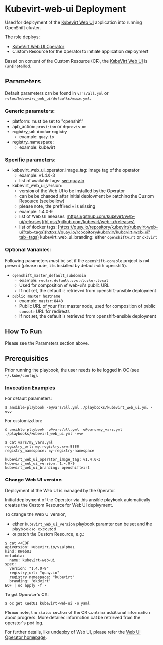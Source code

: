 # Kubevirt-web-ui Deployment
Used for deployment of the [Kubevirt Web UI](https://github.com/kubevirt/web-ui) application into running OpenShift cluster.

The role deploys:
- [KubeVirt Web UI Operator](https://github.com/kubevirt/web-ui-operator)
- Custom Resource for the Operator to initiate application deployment

Based on content of the Custom Resource (CR), the [KubeVirt Web UI](https://github.com/kubevirt/web-ui) is (un)installed.

## Parameters
Default parameters can be found in `vars/all.yml` or `roles/kubevirt_web_ui/defaults/main.yml`.

### Generic parameters:
- platform: must be set to "openshift"
- apb_action: `provision` or `deprovision`
- registry_url: docker registry
  - example: `quay.io`
- registry_namespace: 
  - example: kubevirt

### Specific parameters:
- kubevirt_web_ui_operator_image_tag: image tag of the operator
  - example: v1.4.0-3
  - list of available tags: [see quay.io](https://quay.io/repository/kubevirt/kubevirt-web-ui-operator?tab=tags)
- kubevirt_web_ui_version:
  - version of the Web UI to be installed by the Operator
  - can be be changed after initial deployment by patching the Custom Resource (see bellow)
  - please note, the preffixed `v` is missing
  - example: 1.4.0-9
  - list of Web UI releases: [https://github.com/kubevirt/web-ui/releases](https://github.com/kubevirt/web-ui/releases)
  - list of docker tags: [https://quay.io/repository/kubevirt/kubevirt-web-ui?tab=tags](https://quay.io/repository/kubevirt/kubevirt-web-ui?tab=tags)
kubevirt_web_ui_branding: either `openshiftvirt` or `okdvirt`

### Optional Variables:
Following parameters _must_ be set if the `openshift-console` project is not present (please note, it is installed by default with openshift).

- `openshift_master_default_subdomain`
  - example: `router.default.svc.cluster.local`
  - Used for composition of web-ui's public URL
  - If not set, the default is retrieved from openshift-ansible deployment
- `public_master_hostname`
  - example: `master:8443`
  - Public URL of your first master node, used for composition of public `console` URL for redirects
  - If not set, the default is retrieved from openshift-ansible deployment

## How To Run
Please see the Parameters section above.

## Prerequisities
Prior running the playbook, the user needs to be logged in OC (see `~/.kube/config`).

### Invocation Examples
For default parameters:
```
$ ansible-playbook -e@vars/all.yml ./playbooks/kubevirt_web_ui.yml -vvv
```

For customization:
```
$ ansible-playbook -e@vars/all.yml -e@vars/my_vars.yml ./playbooks/kubevirt_web_ui.yml -vvv

$ cat vars/my_vars.yml
registry_url: my.registry.com:8888
registry_namespace: my-registry-namespace

kubevirt_web_ui_operator_image_tag: v1.4.0-3
kubevirt_web_ui_version: 1.4.0-9
kubevirt_web_ui_branding: openshiftvirt
```

### Change Web UI version
Deployment of the Web UI is managed by the Operator.

Initial deployment of the Operator via this ansible playbook automatically creates the Custom Resource for Web UI deployment.

To change the Web UI version,
- either `kubevirt_web_ui_version` playbook paramter can be set and the playbook re-executed
- or patch the Custom Resource, e.g.:
```
$ cat <<EOF
apiVersion: kubevirt.io/v1alpha1
kind: KWebUI
metadata:
  name: kubevirt-web-ui
spec:
  version: "1.4.0-9"
  registry_url: "quay.io"
  registry_namespace: "kubevirt"
  branding: "okdvirt"
EOF | oc apply -f -
```

To get Operator's CR:
```
$ oc get KWebUI kubevirt-web-ui -o yaml
```

Please note, the `status` section of the CR contains additional information about progress.
More detailed information cat be retrieved from the operator's pod log.

For further details, like undeploy of Web UI, please refer the [Web UI Operator homepage](https://github.com/kubevirt/web-ui-operator).
